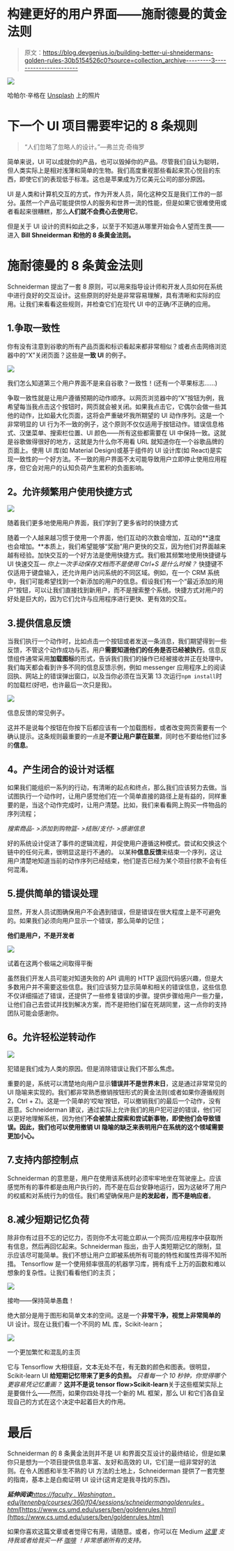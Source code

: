 # 构建更好的用户界面——施耐德曼的黄金法则

> 原文：<https://blog.devgenius.io/building-better-ui-shneidermans-golden-rules-30b5154526c0?source=collection_archive---------3----------------------->

![](img/77e34c48a7ffcc45a016b2bb9a817b64.png)

哈帕尔·辛格在 [Unsplash](https://unsplash.com?utm_source=medium&utm_medium=referral) 上的照片

# 下一个 UI 项目需要牢记的 8 条规则

> “人们忽略了忽略人的设计。”—弗兰克·奇梅罗

简单来说，UI 可以成就你的产品，也可以毁掉你的产品。尽管我们自认为聪明，但人类实际上是相对浅薄和简单的生物。我们高度重视那些看起来赏心悦目的东西，即使它们的表现低于标准。这也是苹果成为万亿美元公司的部分原因。

UI 是人类和计算机交互的方式，作为开发人员，简化这种交互是我们工作的一部分。虽然一个产品可能提供惊人的服务和世界一流的性能，但是如果它很难使用或者看起来很糟糕，那么**人们就不会费心去使用它**。

但是关于 UI 设计的资料如此之多，以至于不知道从哪里开始会令人望而生畏——进入 **Bill Shneiderman 和他的 8 条黄金法则。**

# 施耐德曼的 8 条黄金法则

Schneiderman 提出了一套 8 原则，可以用来指导设计师和开发人员如何在系统中进行良好的交互设计。这些原则的好处是非常容易理解，具有清晰和实际的应用。让我们来看看这些规则，并检查它们在现代 UI 中的正确/不正确的应用。

## 1.争取一致性

你有没有注意到谷歌的所有产品页面和标识看起来都非常相似？或者点击网络浏览器中的“X”关闭页面？这些是**一致 UI** 的例子。

![](img/702765d8be6066f00d788c6cd670890a.png)

我们怎么知道第三个用户界面不是来自谷歌？一致性！(还有一个苹果标志……)

争取一致性就是让用户遵循预期的动作顺序。以网页浏览器中的“X”按钮为例，我希望每当我点击这个按钮时，网页就会被关闭。如果我点击它，它偶尔会做一些其他的动作，比如最大化页面，这将会严重破坏我所期望的 UI 动作序列。这是一个非常明显的 UI 行为不一致的例子，这个原则不仅仅适用于按钮动作。错误信息格式、汉堡菜单、搜索栏位置、UI 颜色——所有这些都需要在 UI 中保持一致。这就是谷歌做得很好的地方，这就是为什么你不用看 URL 就知道你在一个谷歌品牌的页面上。使用 UI 库(如 Material Design)或基于组件的 UI 设计库(如 React)是实现一致性的一个好方法。不一致的用户界面不太可能导致用户立即停止使用应用程序，但它会对用户的认知负荷产生累积的负面影响。

## **2。允许频繁用户使用快捷方式**

![](img/759ffaf262b61a8705ac91bf9569c96a.png)

随着我们更多地使用用户界面，我们学到了更多省时的快捷方式

随着一个人越来越习惯于使用一个界面，他们互动的次数会增加，互动的**速度也会增加。**本质上，我们希望能够“奖励”用户更快的交互，因为他们对界面越来越有经验。加快交互的一个好方法是使用快捷方式。我们极其频繁地使用快捷键与 UI 快速交互— *你上一次手动保存文档而不是使用 Ctrl+S 是什么时候？* 快捷键不仅适用于键盘输入，还允许用户访问系统的不同区域。例如，在一个 CRM 系统中，我们可能希望找到一个新添加的用户的信息。假设我们有一个“最近添加的用户”按钮，可以让我们直接找到新用户，而不是搜索整个系统。快捷方式对用户的好处是巨大的，因为它们允许与应用程序进行更快、更有效的交互。

## 3.提供信息反馈

当我们执行一个动作时，比如点击一个按钮或者发送一条消息，我们期望得到一些反馈，不管这个动作成功与否。用户**需要知道他们的任务是否已经被执行**。信息反馈组件通常采用**加载图标**的形式，告诉我们我们的操作已经被接收并正在处理中。我们每天都会看到许多不同的信息反馈示例，例如 messenger 应用程序上的阅读回执、网站上的错误弹出窗口，以及当你必须在当天第 13 次运行`npm install`时的加载栏(好吧，也许最后一次只是我)。

![](img/a3f0465fe759e862a7da4608b4d62129.png)

信息反馈的常见例子。

这并不是说每个按钮在你按下后都应该有一个加载图标，或者改变网页需要有一个确认提示。这条规则最重要的一点是**不要让用户蒙在鼓里**，同时也不要给他们过多的**信息**。

## **4。产生闭合的设计对话框**

如果我们能组织一系列的行动，有清晰的起点和终点，那么我们应该努力去做。当试图执行一个动作时，让用户感觉他们在一个简单直接的路径上是有益的，同样重要的是，当这个动作完成时，让用户清楚。比如，我们来看看网上购买一件物品的序列流程；

*搜索商品- >添加到购物篮- >结账/支付- >感谢信息*

好的系统设计促进了事件的逻辑流程，并促使用户遵循这种模式。尝试和交换这个链中的任何元素，很明显这是行不通的。
以某种**信息反馈**来结束一个序列，这让用户清楚地知道当前的动作序列已经结束，他们是否已经为某个项目付款不会有任何混淆。

## 5.提供简单的错误处理

显然，开发人员试图确保用户不会遇到错误，但是错误在很大程度上是不可避免的。如果我们必须向用户显示一个错误，那么简单的记住；

**他们是用户，不是开发者**

![](img/ce1c1dda6ab6130320221b6ede3790df.png)

试着在这两个极端之间取得平衡

虽然我们开发人员可能对知道失败的 API 调用的 HTTP 返回代码感兴趣，但是大多数用户并不需要这些信息。我们应该努力显示简单和相关的错误信息，这些信息不仅详细描述了错误，还提供了一些修复错误的步骤。提供步骤给用户一些力量，让他们自己去尝试并找到解决方案，而不是把他们留在死胡同里，这一点你的支持团队可能会感谢你。

## **6。允许轻松逆转动作**

![](img/f444f3711f8af83ef8a90dcb53eb20b3.png)

犯错是我们成为人类的原因。但是消除错误让我们不那么焦虑。

重要的是，系统可以清楚地向用户显示**错误并不是世界末日**，这是通过非常常见的 UI 隐喻来实现的。我们都非常熟悉撤销按钮形式的黄金法则(或者如果你遵循规则 2，Ctrl + Z)。这是一个简单的‘哎呦’按钮，可以撤销我们的最后一个动作，没有恶意。Schneiderman 建议，通过实际上允许我们的用户犯可逆的错误，他们可以更好地理解系统，因为他们**不会被禁止探索和尝试新事物，即使他们会导致错误。因此，我们也可以使用撤销 UI 隐喻的缺乏来表明用户在系统的这个领域需要更加小心。**

## 7.支持内部控制点

Schneiderman 的意思是，用户在使用该系统时必须牢牢地坐在驾驶座上。应该感觉所有的事件都是由用户执行的，而不是在后台安静地运行，因为这破坏了用户的权威和对系统行为的信任。我们希望确保用户是**的发起者，而不是响应者**。

## 8.减少短期记忆负荷

除非你有过目不忘的记忆力，否则你不太可能立即从一个网页/应用程序中获取所有信息，然后再回忆起来。Schneiderman 指出，由于人类短期记忆的限制，显示应该尽可能简单。我们不想让用户立即被系统所有可能的特性和属性弄得不知所措。
Tensorflow 是一个使用频率很高的机器学习库，拥有成千上万的函数和难以想象的复杂性。让我们看看他们的主页；

![](img/0d2dc838d4c82721a6b3b6f0989d53bd.png)

接吻——保持简单愚蠢！

绝大部分是用于图形和简单文本的空间。这是一个**非常干净，视觉上非常简单的**UI 设计。现在让我们看一个不同的 ML 库，Scikit-learn；

![](img/82b3fdf4688a3416f380fc27a4279f8f.png)

一个更加繁忙和混乱的主页

它与 Tensorflow 大相径庭，文本无处不在，有无数的颜色和图表。很明显，Scikit-learn UI **给短期记忆带来了更多的负担。**
*只看每一个 10 秒钟，你觉得哪个更容易凭记忆重画？* **这并不是说 tensor flow>Scikit-learn**关于这些框架实际上是要做什么——然而，如果你四处寻找一个新的 ML 框架，那么 UI 和它们各自呈现自己的方式在这个决定中起着巨大的作用。

# 最后

Schneiderman 的 8 条黄金法则并不是 UI 和界面交互设计的最终结论，但是如果你只是想为一个项目提供信息丰富、友好和高效的 UI，它们是一组非常好的法则。在令人困惑和半生不熟的 UI 方法的土地上，Schneiderman 提供了一套完整的指南，基本上是白痴证明 UI 设计(这肯定是我寻找的东西)。

***延伸阅读***[*https://faculty . Washington . edu/jtenenbg/courses/360/f04/sessions/schneidermangoldenrules . html*](https://faculty.washington.edu/jtenenbg/courses/360/f04/sessions/schneidermanGoldenRules.html)[https://www.cs.umd.edu/users/ben/goldenrules.html](https://www.cs.umd.edu/users/ben/goldenrules.html)

如果你喜欢这篇文章或者觉得它有用，请随意。或者，你可以在 Medium [*这里*](https://jamesmbrightman.medium.com/membership) *支持我或者给我买一杯* [*咖啡*](https://ko-fi.com/jamesbrightman) *！非常感谢所有的支持。*